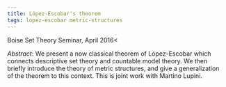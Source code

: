 ```yaml
---
title: López-Escobar's theorem
tags: lopez-escobar metric-structures
---
```


Boise Set Theory Seminar, April 2016<!--more--><

*Abstract*: We present a now classical theorem of López-Escobar which connects descriptive set theory and countable model theory. We then briefly introduce the theory of metric structures, and give a generalization of the theorem to this context. This is joint work with Martino Lupini.
